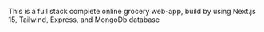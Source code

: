 This is a full stack complete online grocery web-app, build by using Next.js 15, Tailwind, Express, and MongoDb database
